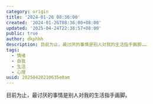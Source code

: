 ```yaml
---
category: origin
title: '2024-01-26 08:36:00'
created: '2024-01-26T08:36:00+08:00'
updated: '2025-04-24T22:38:57+08:00'
public: true
author: dkphhh
description: 目前为止，最讨厌的事情是别人对我的生活指手画脚……
tags:
  - 情绪
  - 自我
  - 生活
  - 心理
uuid: 20250420210635e0am
---
```


目前为止，最讨厌的事情是别人对我的生活指手画脚。
